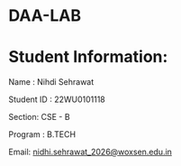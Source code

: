 # DAA-LAB
# Student Information:
Name : Nihdi Sehrawat

Student ID : 22WU0101118

Section: CSE - B

Program : B.TECH

Email: nidhi.sehrawat_2026@woxsen.edu.in

